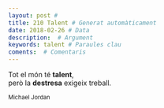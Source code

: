 ```yaml
---
layout: post #
title: 210 Talent # Generat automàticament
date: 2018-02-26 # Data
description:  # Argument
keywords: talent # Paraules clau
coments:  # Comentaris
---
```


Tot el món té **talent**, <br />
però la **destresa** exigeix treball. <br />

<small>Michael Jordan</small>
